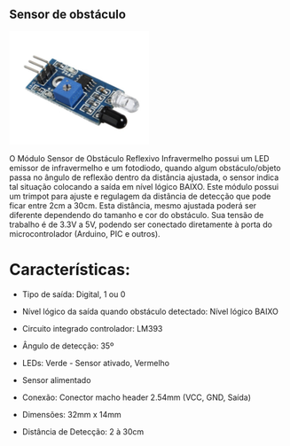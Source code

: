 ## Sensor de obstáculo

<p><img src="img/1.png" width="50%" /></p>

O Módulo Sensor de Obstáculo Reflexivo Infravermelho possui um LED emissor de infravermelho e um fotodiodo, quando algum obstáculo/objeto passa no ângulo de reflexão dentro da distância ajustada, o sensor indica tal situação colocando a saída em nível lógico BAIXO. Este módulo possui um trimpot para ajuste e regulagem da distância de detecção que pode ficar entre 2cm a 30cm. Esta distância, mesmo ajustada poderá ser diferente dependendo do tamanho e cor do obstáculo. Sua tensão de trabalho é de 3.3V a 5V, podendo ser conectado diretamente à porta do microcontrolador (Arduino, PIC e outros).

 

# Características:

- Tipo de saída: Digital, 1 ou 0

- Nível lógico da saída quando obstáculo detectado: Nível lógico BAIXO

- Circuito integrado controlador: LM393

- Ângulo de detecção: 35º

- LEDs: Verde - Sensor ativado, Vermelho

- Sensor alimentado

- Conexão: Conector macho header 2.54mm (VCC, GND, Saída)

- Dimensões: 32mm x 14mm

- Distância de Detecção: 2 à 30cm

 
